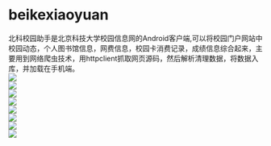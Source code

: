# beikexiaoyuan
北科校园助手是北京科技大学校园信息网的Android客户端,可以将校园门户网站中校园动态，个人图书馆信息，网费信息，校园卡消费记录，成绩信息综合起来，主要用到网络爬虫技术，用httpclient抓取网页源码，然后解析清理数据，将数据入库，并加载在手机端。  
![](screenshot/图片9.jpg)   
![](screenshot/图片8.jpg)   
![](screenshot/图片7.jpg)   
![](screenshot/图片6.jpg)   
![](screenshot/图片5.jpg)   
![](screenshot/图片4.jpg)   
![](screenshot/图片3.jpg)   
![](screenshot/图片22.jpg)   
